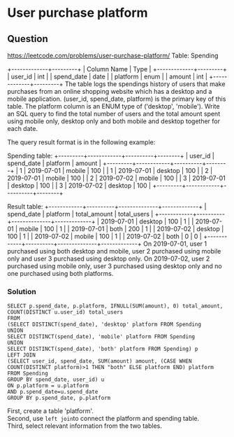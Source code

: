 # User purchase platform
## Question
https://leetcode.com/problems/user-purchase-platform/
Table: Spending

+-------------+---------+
| Column Name | Type    |
+-------------+---------+
| user_id     | int     |
| spend_date  | date    |
| platform    | enum    | 
| amount      | int     |
+-------------+---------+
The table logs the spendings history of users that make purchases from an online shopping website which has a desktop and a mobile application.
(user_id, spend_date, platform) is the primary key of this table.
The platform column is an ENUM type of ('desktop', 'mobile').
Write an SQL query to find the total number of users and the total amount spent using mobile only, desktop only and both mobile and desktop together for each date.

The query result format is in the following example:

Spending table:
+---------+------------+----------+--------+
| user_id | spend_date | platform | amount |
+---------+------------+----------+--------+
| 1       | 2019-07-01 | mobile   | 100    |
| 1       | 2019-07-01 | desktop  | 100    |
| 2       | 2019-07-01 | mobile   | 100    |
| 2       | 2019-07-02 | mobile   | 100    |
| 3       | 2019-07-01 | desktop  | 100    |
| 3       | 2019-07-02 | desktop  | 100    |
+---------+------------+----------+--------+

Result table:
+------------+----------+--------------+-------------+
| spend_date | platform | total_amount | total_users |
+------------+----------+--------------+-------------+
| 2019-07-01 | desktop  | 100          | 1           |
| 2019-07-01 | mobile   | 100          | 1           |
| 2019-07-01 | both     | 200          | 1           |
| 2019-07-02 | desktop  | 100          | 1           |
| 2019-07-02 | mobile   | 100          | 1           |
| 2019-07-02 | both     | 0            | 0           |
+------------+----------+--------------+-------------+ 
On 2019-07-01, user 1 purchased using both desktop and mobile, user 2 purchased using mobile only and user 3 purchased using desktop only.
On 2019-07-02, user 2 purchased using mobile only, user 3 purchased using desktop only and no one purchased using both platforms.

### Solution
```
SELECT p.spend_date, p.platform, IFNULL(SUM(amount), 0) total_amount, COUNT(DISTINCT u.user_id) total_users
FROM
(SELECT DISTINCT(spend_date), 'desktop' platform FROM Spending
UNION
SELECT DISTINCT(spend_date), 'mobile' platform FROM Spending
UNION
SELECT DISTINCT(spend_date), 'both' platform FROM Spending) p 
LEFT JOIN
(SELECT user_id, spend_date, SUM(amount) amount, (CASE WHEN COUNT(DISTINCT platform)>1 THEN "both" ELSE platform END) platform
FROM Spending
GROUP BY spend_date, user_id) u
ON p.platform = u.platform 
AND p.spend_date=u.spend_date
GROUP BY p.spend_date, p.platform
```
First, create a table 'platform'.  
Second, use ```left join```to connect the platform and spending table.  
Third, select relevant information from the two tables.
